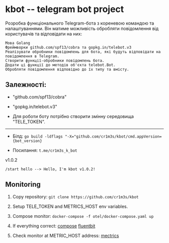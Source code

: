 # kbot -- telegram bot project


Розробка функціонального Telegram-бота з кореневою командою та налаштуваннями. Він матиме можливість обробляти повідомлення від користувачів та відповідати на них:

    Мова Golang
    Фреймворки github.com/spf13/cobra та gopkg.in/telebot.v3
    Реалізувати обробники повідомлень для бота, які будуть відповідати на повідомлення в Telegram.
    Створити функції-обробники повідомлень бота.
    Додати ці функції до методів об'єкта telebot.Bot.
    Обробляти повідомлення відповідно до їх типу та вмісту.



## Залежності: 
* "github.com/spf13/cobra"
* "gopkg.in/telebot.v3"

* Для роботи боту потрібно створити змінну середовища "TELE_TOKEN".


--- 

* Білд: 
`go build -ldflags "-X="github.com/cr1m3s/kbot/cmd.appVersion={bot_version}`

* Посилання:  `t.me/cr1m3s_k_bot`

v1.0.2

```
/start hello --> Hello, I'm kbot v1.0.2!
```

## Monitoring

1. Copy repository:
`git clone https://github.com/cr1m3s/kbot`

2. Setup TELE_TOKEN and METRICS_HOST env variables.

3. Compose monitor:
`docker-compose -f otel/docker-compose.yaml up`

4. If everything correct:
[compose](./pic/monitor.png)
[fluentbit](./pic/fluentbit.png)

5. Check monitor at METRIC_HOST address:
[mectrics](./pic/grafana.png)
